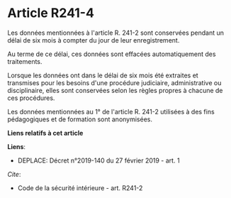 # Article R241-4

Les données mentionnées à l'article R. 241-2 sont conservées pendant un délai de six mois à compter du jour de leur
enregistrement. 

Au terme de ce délai, ces données sont effacées automatiquement des traitements. 

Lorsque les données ont dans le délai de six mois été extraites et transmises pour les besoins d'une procédure judiciaire,
administrative ou disciplinaire, elles sont conservées selon les règles propres à chacune de ces procédures. 

Les données mentionnées au 1° de l'article R. 241-2 utilisées à des fins pédagogiques et de formation sont anonymisées.

**Liens relatifs à cet article**

**Liens**:

  - DEPLACE: Décret n°2019-140 du 27 février 2019 - art. 1

_Cite_:

  - Code de la sécurité intérieure - art. R241-2
